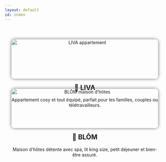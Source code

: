 ```yaml
---
layout: default
id: index
---
```


<section style="display: flex; flex-wrap: wrap; justify-content: center; gap: 30px; padding: 40px 20px; text-align: center;">

  <a href="/LIVABLOM/liva" style="flex: 1 1 300px; max-width: 500px; text-decoration: none; color: inherit;">
    <img src="/LIVABLOM/assets/images/liva.jpg" alt="LIVA appartement" style="width: 100%; border-radius: 12px; box-shadow: 0 0 10px rgba(0,0,0,0.5);">
    <h2 style="margin-top: 15px;">🔹 LIVA</h2>
    <p>Appartement cosy et tout équipé, parfait pour les familles, couples ou télétravailleurs.</p>
  </a>

  <a href="/LIVABLOM/blom" style="flex: 1 1 300px; max-width: 500px; text-decoration: none; color: inherit;">
    <img src="/LIVABLOM/assets/images/blom.jpg" alt="BLŌM maison d’hôtes" style="width: 100%; border-radius: 12px; box-shadow: 0 0 10px rgba(0,0,0,0.5);">
    <h2 style="margin-top: 15px;">🔹 BLŌM</h2>
    <p>Maison d’hôtes détente avec spa, lit king size, petit déjeuner et bien-être assuré.</p>
  </a>

</section>
